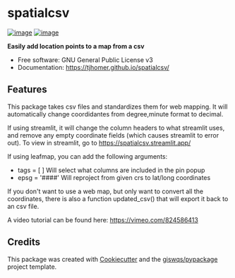 # spatialcsv


[![image](https://img.shields.io/pypi/v/spatialcsv.svg)](https://pypi.python.org/pypi/spatialcsv)
[![image](https://img.shields.io/conda/vn/conda-forge/spatialcsv.svg)](https://anaconda.org/conda-forge/spatialcsv)


**Easily add location points to a map from a csv**


-   Free software: GNU General Public License v3
-   Documentation: https://tjhomer.github.io/spatialcsv/
    

## Features


This package takes csv files and standardizes them for web mapping. It will automatically change coordidantes from degree,minute format to decimal.

If using streamlit, it will change the column headers to what streamlit uses, and remove any empty coordinate fields (which causes streamlit to error out). To view in streamlit, go to https://spatialcsv.streamlit.app/

If using leafmap, you can add the following arguments:

* tags = [ ] Will select what columns are included in the pin popup
* epsg = '####' Will reproject from given crs to lat/long coordinates

If you don't want to use a web map, but only want to convert all the coordinates, there is also a function updated_csv() that will export it back to an csv file.

A video tutorial can be found here: https://vimeo.com/824586413

## Credits

This package was created with [Cookiecutter](https://github.com/cookiecutter/cookiecutter) and the [giswqs/pypackage](https://github.com/giswqs/pypackage) project template.
